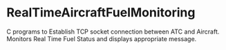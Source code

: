 # RealTimeAircraftFuelMonitoring
C programs to Establish TCP socket connection between ATC and Aircraft. Monitors Real Time Fuel Status and displays appropriate message.

